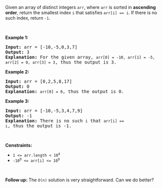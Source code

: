 <p>Given an array of distinct integers <code>arr</code>, where <code>arr</code> is sorted in <strong>ascending order</strong>, return the smallest index <code>i</code> that satisfies <code>arr[i] == i</code>. If there is no such index, return <code>-1</code>.</p>

<p>&nbsp;</p>
<p><strong class="example">Example 1:</strong></p>

<pre>
<strong>Input:</strong> arr = [-10,-5,0,3,7]
<strong>Output:</strong> 3
<strong>Explanation:</strong> For the given array, <code>arr[0] = -10, arr[1] = -5, arr[2] = 0, arr[3] = 3</code>, thus the output is 3.</pre>

<p><strong class="example">Example 2:</strong></p>

<pre>
<strong>Input:</strong> arr = [0,2,5,8,17]
<strong>Output:</strong> 0
<strong>Explanation:</strong> <code>arr[0] = 0</code>, thus the output is 0.</pre>

<p><strong class="example">Example 3:</strong></p>

<pre>
<strong>Input:</strong> arr = [-10,-5,3,4,7,9]
<strong>Output:</strong> -1
<strong>Explanation:</strong> There is no such <code>i</code> that <code>arr[i] == i</code>, thus the output is -1.</pre>

<p>&nbsp;</p>
<p><strong>Constraints:</strong></p>

<ul>
	<li><code>1 &lt;= arr.length &lt; 10<sup>4</sup></code></li>
	<li><code>-10<sup>9</sup> &lt;= arr[i] &lt;= 10<sup>9</sup></code></li>
</ul>

<p>&nbsp;</p>
<strong>Follow up:</strong> The <code>O(n)</code> solution is very straightforward. Can we do better?